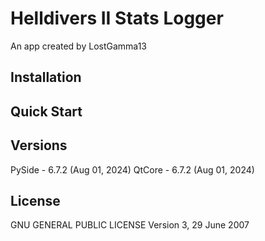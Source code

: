 # Helldivers II Stats Logger

An app created by LostGamma13

## Installation


## Quick Start








## Versions
PySide - 6.7.2 (Aug 01, 2024)
QtCore - 6.7.2 (Aug 01, 2024)

## License
GNU GENERAL PUBLIC LICENSE
Version 3, 29 June 2007
